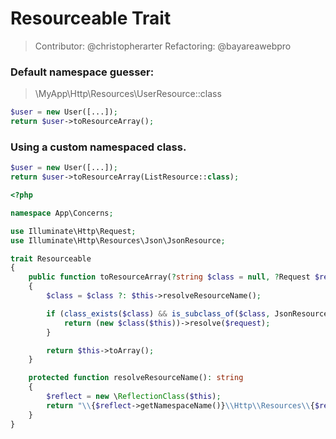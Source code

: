 # Resourceable Trait

> Contributor: @christopherarter
> Refactoring: @bayareawebpro

### Default namespace guesser: 

> \MyApp\Http\Resources\UserResource::class
>
```php
$user = new User([...]);
return $user->toResourceArray(); 
```

### Using a custom namespaced class.

```php
$user = new User([...]);
return $user->toResourceArray(ListResource::class);
```


```php
<?php

namespace App\Concerns;

use Illuminate\Http\Request;
use Illuminate\Http\Resources\Json\JsonResource;

trait Resourceable
{
    public function toResourceArray(?string $class = null, ?Request $request = null): array
    {
        $class = $class ?: $this->resolveResourceName();

        if (class_exists($class) && is_subclass_of($class, JsonResource::class)) {
            return (new $class($this))->resolve($request);
        }

        return $this->toArray();
    }

    protected function resolveResourceName(): string
    {
        $reflect = new \ReflectionClass($this);
        return "\\{$reflect->getNamespaceName()}\\Http\\Resources\\{$reflect->getShortName()}Resource";
    }
}
```